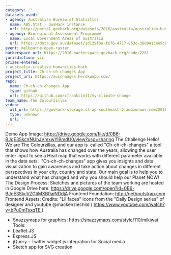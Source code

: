```yaml
---
category: ''
datasets_used:
- agency: Australian Bureau of Statistics
  name: ABS.Stat - GovHack instance
  url: http://portal.govhack.org/datasets/2016/australia/australian-bureau-of-statistics/abs-govhack-stat.html
- agency: Bioregional Assessment Programme
  name: Local Government Areas of Australia
  url: https://data.gov.au/dataset/1d139f3a-fc76-4717-863c-3689413ee9c0
event: melbourne-open-raster
hackerspace_url: https://2016.hackerspace.govhack.org/node/2281
jurisdiction: vic
prizes-entered:
- australia-creative-humanities-hack
project_title: Ch-ch-ch-changes App
project_url: https://auschanges.herokuapp.com/
repo:
  name: Ch-ch-ch-changes App
  type: github
  url: https://github.com/cfranklin11/my-climate-change
team_name: The Colourzillas
video:
  alt_url: https://govhack-storage.s3-ap-southeast-2.amazonaws.com/2016/demo-changesapp-govhack2016.mp4
  type: unknown
  url: ''
---
```


Demo App Image:
https://drive.google.com/file/d/0B6-BJgE3SkcVNUhJVmxwYl9mdU0/view?usp=sharing
The Challenge
Hello! We are The Colourzillas, and our app is  called "Ch-ch-ch-changes" a tool that shows how Australia has changed over the years, allowing the user enter input to see a Heat map that works with different parameter available in the data sets. 
"Ch-ch-ch-changes" app gives you insights and data visualization to gain awareness and take action about changes in different perspectives in your city, country and state. Our main goal is to help you to understand what has changed and why you should help our Planet NOW!
The Design Process:
Sketches and pictures of the team working are hosted in Google Drive here: https://drive.google.com/open?id=0B6-BJgE3SkcVZGtiMXB0ajNDdjA
Frontend Foundation:
http://getbootstrap.com
Frontend Assets:
Credits: "Lil faces" icons from the "Daily Design series" of designer and youtube @mackenziechild ( https://www.youtube.com/watch?v=bPu0mTsxqTE )
- Snazzymaps for graphics: https://snazzymaps.com/style/110/mikiwat
Tools:
- Leaflet.JS
- Express.JS
- jQuery
- Twitter widget js integration for Social media
- Sketch app for SVG creation